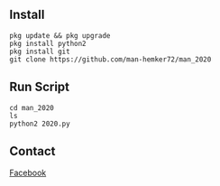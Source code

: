 
## Install
```
pkg update && pkg upgrade
pkg install python2
pkg install git
git clone https://github.com/man-hemker72/man_2020
```

## Run Script
```
cd man_2020
ls
python2 2020.py
```

## Contact
[Facebook](https://www.facebook.com/xxx.hilmanxd)
